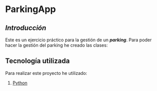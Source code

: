 # ParkingApp

## ***Introducción***

Este es un ejercicio práctico para la gestión de un ***parking***. Para poder hacer la gestión del parking he creado las clases:  



## **Tecnología utilizada**

Para realizar este proyecto he utilizado:

1. [Python](https://python.org/)


